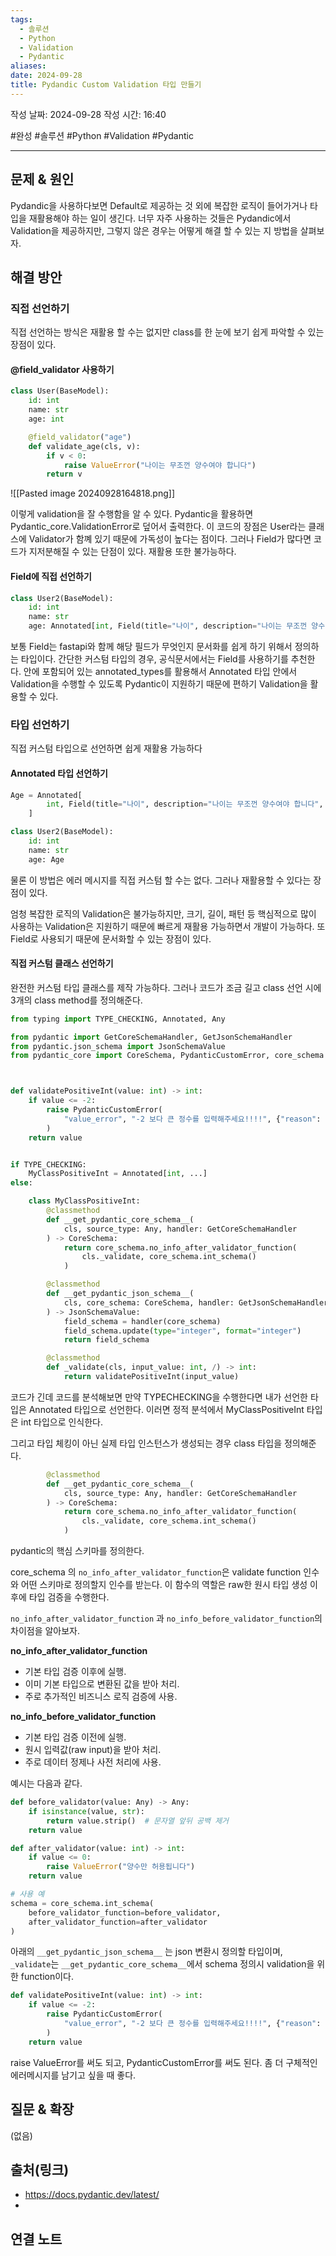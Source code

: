 ```yaml
---
tags:
  - 솔루션
  - Python
  - Validation
  - Pydantic
aliases: 
date: 2024-09-28
title: Pydandic Custom Validation 타입 만들기
---
```

작성 날짜: 2024-09-28
작성 시간: 16:40

#완성 #솔루션 #Python #Validation #Pydantic 

----

## 문제 & 원인

Pydandic을 사용하다보면 Default로 제공하는 것 외에 복잡한 로직이 들어가거나 타입을 재활용해야 하는 일이 생긴다. 너무 자주 사용하는 것들은 Pydandic에서 Validation을 제공하지만, 그렇지 않은 경우는 어떻게 해결 할 수 있는 지 방법을 살펴보자.

## 해결 방안
### 직접 선언하기

직접 선언하는 방식은 재활용 할 수는 없지만 class를 한 눈에 보기 쉽게 파악할 수 있는 장점이 있다.
#### @field_validator 사용하기

```python
class User(BaseModel):
    id: int
    name: str
    age: int

    @field_validator("age")
    def validate_age(cls, v):
        if v < 0:
            raise ValueError("나이는 무조껀 양수여야 합니다")
        return v

```

![[Pasted image 20240928164818.png]]

이렇게 validation을 잘 수행함을 알 수 있다. Pydantic을 활용하면 Pydantic_core.ValidationError로 덮어서 출력한다. 이 코드의 장점은 User라는 클래스에 Validator가 함꼐 있기 때문에 가독성이 높다는 점이다. 그러나 Field가 많다면 코드가 지저분해질 수 있는 단점이 있다. 재활용 또한 불가능하다.

#### Field에 직접 선언하기

```python
class User2(BaseModel):
    id: int
    name: str
    age: Annotated[int, Field(title="나이", description="나이는 무조껀 양수여야 합니다", gt=0)]
```

보통 Field는 fastapi와 함께 해당 필드가 무엇인지 문서화를 쉽게 하기 위해서 정의하는 타입이다. 간단한 커스텀 타입의 경우, 공식문서에서는 Field를 사용하기를 추천한다. 안에 포함되어 있는 annotated_types를 활용해서 Annotated 타입 안에서 Validation을 수행할 수 있도록 Pydantic이 지원하기 때문에 편하기 Validation을 활용할 수 있다.

### 타입 선언하기

직접 커스텀 타입으로 선언하면 쉽게 재활용 가능하다

#### Annotated 타입 선언하기

```python
Age = Annotated[
        int, Field(title="나이", description="나이는 무조껀 양수여야 합니다", gt=0)
    ]

class User2(BaseModel):
    id: int
    name: str
    age: Age

```

물론 이 방법은 에러 메시지를 직접 커스텀 할 수는 없다. 그러나 재활용할 수 있다는 장점이 있다.

엄청 복잡한 로직의 Validation은 불가능하지만, 크기, 길이, 패턴 등 핵심적으로 많이 사용하는 Validation은 지원하기 때문에 빠르게 재활용 가능하면서 개발이 가능하다. 또 Field로 사용되기 때문에 문서화할 수 있는 장점이 있다.

#### 직접 커스텀 클래스 선언하기

완전한 커스텀 타입 클래스를 제작 가능하다. 그러나 코드가 조금 길고 class 선언 시에 3개의 class method를 정의해준다.

```python
from typing import TYPE_CHECKING, Annotated, Any

from pydantic import GetCoreSchemaHandler, GetJsonSchemaHandler
from pydantic.json_schema import JsonSchemaValue
from pydantic_core import CoreSchema, PydanticCustomError, core_schema



def validatePositiveInt(value: int) -> int:
    if value <= -2:
        raise PydanticCustomError(
            "value_error", "-2 보다 큰 정수를 입력해주세요!!!!", {"reason": value}
        )
    return value


if TYPE_CHECKING:
    MyClassPositiveInt = Annotated[int, ...]
else:

    class MyClassPositiveInt:
        @classmethod
        def __get_pydantic_core_schema__(
            cls, source_type: Any, handler: GetCoreSchemaHandler
        ) -> CoreSchema:
            return core_schema.no_info_after_validator_function(
                cls._validate, core_schema.int_schema()
            )

        @classmethod
        def __get_pydantic_json_schema__(
            cls, core_schema: CoreSchema, handler: GetJsonSchemaHandler
        ) -> JsonSchemaValue:
            field_schema = handler(core_schema)
            field_schema.update(type="integer", format="integer")
            return field_schema

        @classmethod
        def _validate(cls, input_value: int, /) -> int:
            return validatePositiveInt(input_value)
```

코드가 긴데 코드를 분석해보면 만약 TYPECHECKING을 수행한다면 내가 선언한 타입은 Annotated 타입으로 선언한다. 이러면 정적 분석에서 MyClassPositiveInt 타입은 int 타입으로 인식한다.

그리고 타입 체킹이 아닌 실제 타입 인스턴스가 생성되는 경우 class 타입을 정의해준다.

```python
        @classmethod
        def __get_pydantic_core_schema__(
            cls, source_type: Any, handler: GetCoreSchemaHandler
        ) -> CoreSchema:
            return core_schema.no_info_after_validator_function(
                cls._validate, core_schema.int_schema()
            )
```

pydantic의 핵심 스키마를 정의한다. 

core_schema 의 `no_info_after_validator_function`은 validate function 인수와 어떤 스키마로 정의할지 인수를 받는다. 이 함수의 역할은 raw한 원시 타입 생성 이후에 타입 검증을 수행한다.

`no_info_after_validator_function` 과 `no_info_before_validator_function`의 차이점을 알아보자.

**no_info_after_validator_function** 
- 기본 타입 검증 이후에 실행.
- 이미 기본 타입으로 변환된 값을 받아 처리.
- 주로 추가적인 비즈니스 로직 검증에 사용.

**no_info_before_validator_function**
- 기본 타입 검증 이전에 실행.
- 원시 입력값(raw input)을 받아 처리.
- 주로 데이터 정제나 사전 처리에 사용.

예시는 다음과 같다.

```python
def before_validator(value: Any) -> Any:
    if isinstance(value, str):
        return value.strip()  # 문자열 앞뒤 공백 제거
    return value

def after_validator(value: int) -> int:
    if value <= 0:
        raise ValueError("양수만 허용됩니다")
    return value

# 사용 예
schema = core_schema.int_schema(
    before_validator_function=before_validator,
    after_validator_function=after_validator
)
```

아래의 `__get_pydantic_json_schema__` 는 json 변환시 정의할 타입이며, `_validate`는 `__get_pydantic_core_schema__`에서 schema 정의시 validation을 위한 function이다.

```python
def validatePositiveInt(value: int) -> int:
    if value <= -2:
        raise PydanticCustomError(
            "value_error", "-2 보다 큰 정수를 입력해주세요!!!!", {"reason": value}
        )
    return value

```

raise ValueError를 써도 되고, PydanticCustomError를 써도 된다. 좀 더 구체적인 에러메시지를 남기고 싶을 때 좋다.
## 질문 & 확장

(없음)

## 출처(링크)

- https://docs.pydantic.dev/latest/
- 
## 연결 노트
